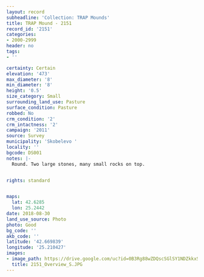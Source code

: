 ```yaml
---
layout: record
subheadline: 'Collection: TRAP Mounds'
title: TRAP Mound - 2151
record_id: '2151'
categories:
- 2000-2999
header: no
tags:
- ''

certainty: Certain
elevation: '473'
max_diameter: '8'
min_diameter: '8'
height: '0.5'
size_category: Small
surrounding_land_use: Pasture
surface_condition: Pasture
robbed: No
crm_condition: '2'
crm_intactness: '2'
campaign: '2011'
source: Survey
municipality: 'Skobelevo '
locality: ''
bgcode: DS001
notes: |-
  Round. Two large stones, many small rocks on top.


rights: standard


maps:
  lat: 42.6285
  lon: 25.2442
date: 2018-08-30
land_use_source: Photo
photo: Good
bg_code: ''
akb_code: ''
latitude: '42.669839'
longitude: '25.210427'
images:
- image_path: https://drive.google.com/uc?id=0B3Rg88wZDQscSGlSY1NDZkkxSDQ
  title: 2151_Overview_S.JPG
---
```

